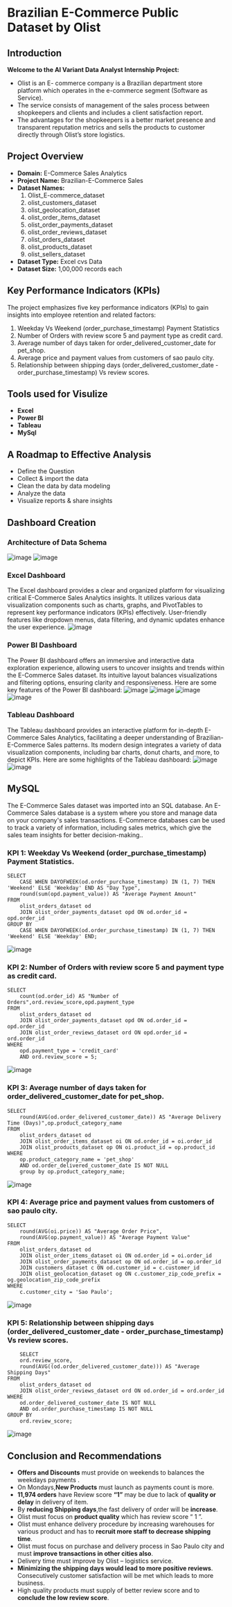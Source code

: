 # Brazilian E-Commerce Public Dataset by Olist

## Introduction
**Welcome to the AI Variant Data Analyst Internship Project:** 
- Olist is an E- commerce company  is a Brazilian department store platform which operates in the e-commerce segment (Software as Service). 
- The service consists of management of the sales process between shopkeepers and clients and includes a client satisfaction report.
- The advantages for the shopkeepers is a better market presence and transparent reputation metrics and sells the products to customer directly through Olist’s store  logistics. 

## Project Overview
- **Domain:** E-Commerce Sales Analytics
- **Project Name:** Brazilian-E-Commerce Sales
- **Dataset Names:**
  1. Olist_E-commerce_dataset
  2. olist_customers_dataset
  3. olist_geolocation_dataset
  4. olist_order_items_dataset
  5. olist_order_payments_dataset
  6. olist_order_reviews_dataset
  7. olist_orders_dataset
  8. olist_products_dataset
  9. olist_sellers_dataset
- **Dataset Type:** Excel cvs Data
- **Dataset Size:** 1,00,000 records each

## Key Performance Indicators (KPIs)
The project emphasizes five key performance indicators (KPIs) to gain insights into employee retention and related factors:

1. Weekday Vs Weekend (order_purchase_timestamp) Payment Statistics
2. Number of Orders with review score 5 and payment type as credit card.
3. Average number of days taken for order_delivered_customer_date for pet_shop.
4. Average price and payment values from customers of sao paulo city.
5. Relationship between shipping days (order_delivered_customer_date - order_purchase_timestamp) Vs review scores.

## Tools used for Visulize
- **Excel**
- **Power BI**
- **Tableau**
- **MySql**

## A Roadmap to Effective Analysis
- Define the Question 		
- Collect & import the data 
- Clean the data by data modeling
- Analyze the data
- Visualize reports	& share insights

## Dashboard Creation
### Architecture of Data Schema
![image](https://github.com/Harmanprits/Brazilian-E-Commerce-Public-Dataset-by-Olist/assets/142983120/62010370-e417-4c05-ad7d-16695c26c6ce)
![image](https://github.com/Harmanprits/Brazilian-E-Commerce-Public-Dataset-by-Olist/assets/142983120/2157d6dc-2d12-4c23-af65-653b3a124c27)

### Excel Dashboard
The Excel dashboard provides a clear and organized platform for visualizing critical E-Commerce Sales Analytics insights. It utilizes various data visualization components such as charts, graphs, and PivotTables to represent key performance indicators (KPIs) effectively. User-friendly features like dropdown menus, data filtering, and dynamic updates enhance the user experience.
![image](https://github.com/Harmanprits/Brazilian-E-Commerce-Public-Dataset-by-Olist/assets/142983120/6c30a705-bbb3-4811-b6ea-c3be539f7104)

### Power BI Dashboard
The Power BI dashboard offers an immersive and interactive data exploration experience, allowing users to uncover insights and trends within the E-Commerce Sales dataset. Its intuitive layout balances visualizations and filtering options, ensuring clarity and responsiveness. Here are some key features of the Power BI dashboard:
![image](https://github.com/Harmanprits/Brazilian-E-Commerce-Public-Dataset-by-Olist/assets/142983120/0467f399-ecb5-449e-901b-32974844e678)
![image](https://github.com/Harmanprits/Brazilian-E-Commerce-Public-Dataset-by-Olist/assets/142983120/e8e28220-e8fe-493b-a430-17372d107733)
![image](https://github.com/Harmanprits/Brazilian-E-Commerce-Public-Dataset-by-Olist/assets/142983120/f20fab5d-da0e-448b-a4c3-37ba351b0942)
![image](https://github.com/Harmanprits/Brazilian-E-Commerce-Public-Dataset-by-Olist/assets/142983120/33e743d1-4831-4cd8-827e-a0f88fe1879a)


### Tableau Dashboard
The Tableau dashboard provides an interactive platform for in-depth E-Commerce Sales Analytics, facilitating a deeper understanding of Brazilian-E-Commerce Sales patterns. Its modern design integrates a variety of data visualization components, including bar charts, donut charts, and more, to depict KPIs. Here are some highlights of the Tableau dashboard:
![image](https://github.com/Harmanprits/Brazilian-E-Commerce-Public-Dataset-by-Olist/assets/142983120/1c153637-6db1-4af1-897c-51574ef2b82a)
![image](https://github.com/Harmanprits/Brazilian-E-Commerce-Public-Dataset-by-Olist/assets/142983120/fb5e6a01-2852-4f08-9572-a29a6464dc2e)


## MySQL
The E-Commerce Sales dataset was imported into an SQL database. An E-Commerce Sales database is a system where you store and manage data on your company's sales transactions. E-Commerce databases can be used to track a variety of information, including sales metrics, which give the sales team insights for better decision-making..

### KPI 1: Weekday Vs Weekend (order_purchase_timestamp) Payment Statistics.
    SELECT
        CASE WHEN DAYOFWEEK(od.order_purchase_timestamp) IN (1, 7) THEN 'Weekend' ELSE 'Weekday' END AS "Day Type",
        round(sum(opd.payment_value)) AS "Average Payment Amount"
    FROM
        olist_orders_dataset od
        JOIN olist_order_payments_dataset opd ON od.order_id = opd.order_id
    GROUP BY
        CASE WHEN DAYOFWEEK(od.order_purchase_timestamp) IN (1, 7) THEN 'Weekend' ELSE 'Weekday' END;
        
![image](https://github.com/Harmanprits/Brazilian-E-Commerce-Public-Dataset-by-Olist/assets/142983120/ccf3a725-2ae6-4aa7-9159-24b88ebd5c4b)


### KPI 2: Number of Orders with review score 5 and payment type as credit card.
    SELECT
        count(od.order_id) AS "Number of Orders",ord.review_score,opd.payment_type
    FROM
        olist_orders_dataset od
    	JOIN olist_order_payments_dataset opd ON od.order_id = opd.order_id
        JOIN olist_order_reviews_dataset ord ON opd.order_id = ord.order_id
    WHERE
        opd.payment_type = 'credit_card'
        AND ord.review_score = 5;
  ![image](https://github.com/Harmanprits/Brazilian-E-Commerce-Public-Dataset-by-Olist/assets/142983120/6e83b78d-3797-4740-a72e-58943abe5c26)


### KPI 3: Average number of days taken for order_delivered_customer_date for pet_shop.
    SELECT
        round(AVG(od.order_delivered_customer_date)) AS "Average Delivery Time (Days)",op.product_category_name
    FROM
        olist_orders_dataset od
        JOIN olist_order_items_dataset oi ON od.order_id = oi.order_id
        JOIN olist_products_dataset op ON oi.product_id = op.product_id
    WHERE
        op.product_category_name = 'pet_shop'
        AND od.order_delivered_customer_date IS NOT NULL
        group by op.product_category_name;
![image](https://github.com/Harmanprits/Brazilian-E-Commerce-Public-Dataset-by-Olist/assets/142983120/e1506165-b093-4a00-af93-c52fca987796)


### KPI 4: Average price and payment values from customers of sao paulo city.
    SELECT
        round(AVG(oi.price)) AS "Average Order Price",
        round(AVG(op.payment_value)) AS "Average Payment Value"
    FROM
        olist_orders_dataset od
        JOIN olist_order_items_dataset oi ON od.order_id = oi.order_id
        JOIN olist_order_payments_dataset op ON od.order_id = op.order_id
        JOIN customers_dataset c ON od.customer_id = c.customer_id
        JOIN olist_geolocation_dataset og ON c.customer_zip_code_prefix = og.geolocation_zip_code_prefix
    WHERE
        c.customer_city = 'Sao Paulo';
  ![image](https://github.com/Harmanprits/Brazilian-E-Commerce-Public-Dataset-by-Olist/assets/142983120/a3396f84-dff3-44b8-8cc1-5785d5b389b4)

### KPI 5: Relationship between shipping days (order_delivered_customer_date - order_purchase_timestamp) Vs review scores.
        SELECT
        ord.review_score,
        round(AVG((od.order_delivered_customer_date))) AS "Average Shipping Days"
    FROM
        olist_orders_dataset od
        JOIN olist_order_reviews_dataset ord ON od.order_id = ord.order_id
    WHERE
        od.order_delivered_customer_date IS NOT NULL
        AND od.order_purchase_timestamp IS NOT NULL
    GROUP BY
        ord.review_score;
  ![image](https://github.com/Harmanprits/Brazilian-E-Commerce-Public-Dataset-by-Olist/assets/142983120/34522be1-9c46-4aff-883c-f13f772fac7c)

## Conclusion and Recommendations
- **Offers and Discounts** must provide on  weekends to balances the weekdays payments .
- On Mondays,**New Products** must launch as payments count is more.
- **11,974 orders** have Review score **“1”** may be due to lack of **quality or delay** in delivery of item.
- By **reducing Shipping days**,the fast delivery of order will be **increase**.
- Olist must focus on **product quality** which has review score “ 1 ”.
- Olist must enhance delivery procedure by increasing warehouses for various product and  has to **recruit more staff to decrease shipping time**.
- Olist must focus on purchase and  delivery process in Sao Paulo city and must **improve transactions in other cities also**.
- Delivery time must improve by Olist – logistics service.
- **Minimizing the shipping days would lead to more positive reviews**. Consecutively customer satisfaction will be met which leads to more business.
- High quality products must supply of better review score and to **conclude the low review score**.

